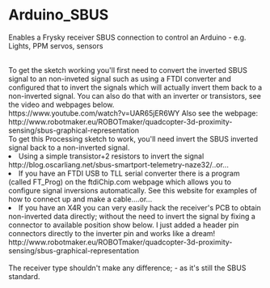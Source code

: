 # Arduino_SBUS
Enables a Frysky receiver SBUS connection to control an Arduino - e.g. Lights, PPM servos, sensors

<br>
To get the sketch working you'll first need to convert the inverted SBUS signal to an non-inveted signal such as using a FTDI converter and configured that to invert the signals which will actually invert them back to a non-inverted signal. You can also do that with an inverter or transistors, see the video and webpages below. 
<Br>
https://www.youtube.com/watch?v=UAR65jER6WY
 Also see the webpage: 
  http://www.robotmaker.eu/ROBOTmaker/quadcopter-3d-proximity-sensing/sbus-graphical-representation
  

<br>
To get this Processing sketch to work, you'll need invert the SBUS inverted signal back to a non-inverted signal. 
<li>
Using a simple transistor+2 resistors to invert the signal http://blog.oscarliang.net/sbus-smartport-telemetry-naze32/..or...
 <li>
If you have an FTDI USB to TLL serial converter there is a program  (called FT_Prog) on the ftdiChip.com webpage which allows you to configure signal inversions automatically. See this website for examples of how to connect up and make a cable....or...
<li>
If you have an X4R you can very easily hack the receiver's PCB to obtain non-inverted data directly; without the need to invert the signal by fixing a connector to available position show below. I just added a header pin connectors directly to the inverter pin and works like a dream! 
 http://www.robotmaker.eu/ROBOTmaker/quadcopter-3d-proximity-sensing/sbus-graphical-representation
</li>
<br>
The receiver type shouldn't make any difference; -  as it's still the SBUS standard.   
